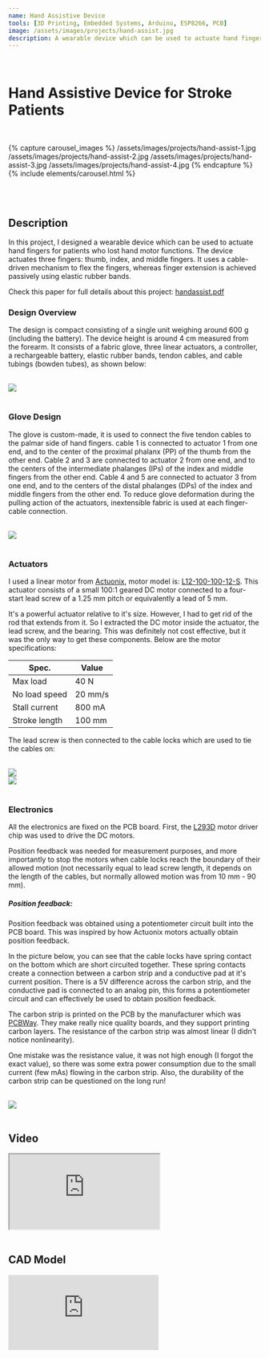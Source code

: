 ```yaml
---
name: Hand Assistive Device
tools: [3D Printing, Embedded Systems, Arduino, ESP8266, PCB]
image: /assets/images/projects/hand-assist.jpg
description: A wearable device which can be used to actuate hand fingers for patients  who lost hand motor functions
---
```


<br>

# **Hand Assistive Device for Stroke Patients**

<br>

{% capture carousel_images %}
/assets/images/projects/hand-assist-1.jpg
/assets/images/projects/hand-assist-2.jpg
/assets/images/projects/hand-assist-3.jpg
/assets/images/projects/hand-assist-4.jpg
{% endcapture %}
{% include elements/carousel.html %}

<br>
<br>

## Description

In this project, I designed a wearable device which can be used to actuate hand fingers for patients  who lost hand motor functions. The device actuates three fingers: thumb, index, and middle fingers. It uses a cable-driven mechanism to flex the fingers, whereas finger extension is achieved passively using elastic rubber bands.

Check this paper for full details about this project: [handassist.pdf](/assets/papers/handassist.pdf)

### Design Overview

The design is compact consisting of a single unit weighing around 600 g (including the battery). The device height is around 4 cm measured from the forearm. It consists of a fabric glove, three linear actuators, a controller, a rechargeable battery, elastic rubber bands, tendon cables, and cable tubings (bowden tubes), as shown below:

<br>
<div class="container">
  <div class="row">
    <div class="col-sm-6">
     <img src="/assets/images/projects/hand-assist-5.jpg" class="img-fluid rounded">
    </div>
  </div>
</div>
<br>

### Glove Design

The glove is custom-made, it is used to connect the five tendon
cables to the palmar side of hand fingers. cable 1 is connected to actuator
1 from one end, and to the center of the proximal phalanx
(PP) of the thumb from the other end. Cable 2 and 3 are
connected to actuator 2 from one end, and to the centers
of the intermediate phalanges (IPs) of the index and middle
fingers from the other end. Cable 4 and 5 are connected to
actuator 3 from one end, and to the centers of the distal
phalanges (DPs) of the index and middle fingers from the
other end. To reduce glove deformation during the pulling
action of the actuators, inextensible fabric is used at each
finger-cable connection.

<br>
<div class="container">
  <div class="row">
    <div class="col-sm-7">
      <img src="/assets/images/projects/hand-assist-6.png" class="img-fluid rounded">
    </div>
  </div>
</div>
<br>

### Actuators

I used a linear motor from [Actuonix](https://www.actuonix.com/), motor model is: [L12-100-100-12-S](https://www.actuonix.com/L12-S-Micro-Linear-Actuator-with-Limit-Switches-p/l12-s.htm?1=1&CartID=0). This actuator consists of a small  100:1 geared DC motor connected to a four-start lead screw of a 1.25 mm pitch or equivalently a lead of 5 mm.

It's a powerful actuator relative to it's size. However, I had to get rid of the rod that extends from it. So I extracted the DC motor inside the actuator, the lead screw, and the bearing. This was definitely not cost effective, but it was the only way to get these components. Below are the motor specifications:

| Spec.         | Value   |
| ------------- | ------- |
| Max load      | 40 N    |
| No load speed | 20 mm/s |
| Stall current | 800 mA  |
| Stroke length | 100 mm  |



The lead screw is then connected to the cable locks which are used to tie the cables on:

<br>
<div class="container">
  <div class="row">
    <div class="col-sm-4">
      <img src="/assets/images/projects/hand-assist-8.png" class="img-fluid rounded">
    </div>
    <div class="col-sm-4">
      <img src="/assets/images/projects/hand-assist-9.png" class="img-fluid rounded">
    </div>    
  </div>
</div>
<br>


### Electronics

All the electronics are fixed on the PCB board. First, the [L293D](https://www.ti.com/lit/ds/symlink/l293.pdf) motor driver chip was used to drive the DC motors.

Position feedback was needed for measurement purposes, and more importantly to stop the motors when  cable locks reach the boundary of their allowed motion (not necessarily equal to lead screw length, it depends on the length of the cables, but normally allowed motion was from 10 mm - 90 mm).

##### Position feedback:
Position feedback was obtained using a potentiometer circuit built into the PCB board. This was inspired by how Actuonix motors actually obtain position feedback.

In the picture below, you can see that the cable locks have spring contact on the bottom which are short circuited together. These spring contacts create a connection between a carbon strip and a conductive pad at it's current position. There is a 5V difference across the carbon strip, and the conductive pad is connected to an analog pin, this forms a potentiometer circuit and can effectively be used to obtain position  feedback. 

The carbon strip is printed on the PCB by the manufacturer which was [PCBWay](https://www.pcbway.com/). They make really nice quality boards, and they support printing carbon layers. The resistance of the carbon strip was almost linear (I didn't notice nonlinearity).

One mistake was the resistance value, it was not high enough (I forgot the exact value), so there was some extra power consumption due to the small current (few mAs) flowing in the carbon strip. Also, the durability of the carbon strip can be questioned on the long run!

<br>

<div class="container">
  <div class="row">
    <div class="col-sm-7">
      <img src="/assets/images/projects/hand-assist-7.png" class="img-fluid rounded">
    </div>
  </div>
</div>
<br>

## Video

<div class="embed-responsive embed-responsive-16by9">
  <iframe class="embed-responsive-item" src="https://www.youtube.com/embed/P6YCmyWKjm4" allowfullscreen></iframe>
</div>
<br>

## CAD Model

<div class="embed-responsive embed-responsive-16by9">
<iframe src="https://myhub.autodesk360.com/ue28a719c/shares/public/SHabee1QT1a327cf2b7a670112eb3c7b5443?mode=embed" allowfullscreen="true" webkitallowfullscreen="true" mozallowfullscreen="true"  frameborder="0">
</div>